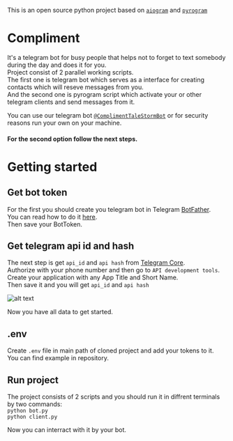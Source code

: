 This is an open source python project based on [`aiogram`](https://github.com/aiogram/aiogram) and [`pyrogram`](https://github.com/pyrogram/pyrogram)

# Compliment
It's a telegram bot for busy people that helps not to forget to text somebody during the day and does it for you.  
Project consist of 2 parallel working scripts.  
The first one is telegram bot which serves as a interface for creating contacts which will reseve messages from you.  
And the second one is pyrogram script which activate your or other telegram clients and send messages from it.

You can use our telegram bot [`@ComplimentTaleStormBot`](https://t.me/ComplimentTaleStormBot) or for security reasons run your own on your machine.  
#### For the second option follow the next steps.

# Getting started

## Get bot token
For the first you should create you telegram bot in Telegram [BotFather](https://t.me/botfather).  
You can read how to do it [here](https://core.telegram.org/bots).  
Then save your BotToken.

## Get telegram api id and hash
The next step is get `api_id` and `api hash` from [Telegram Core](https://my.telegram.org/auth).  
Authorize with your phone number and then go to `API development tools`.  
Create your application with any App Title and Short Name.  
Then save it and you will get `api_id` and `api hash`


![alt text](https://i.ibb.co/mRDgYT3/2021-08-24-13-35-34.png)

Now you have all data to get started.

## .env
Create `.env` file in main path of cloned project and add your tokens to it.  
You can find example in repository.  

## Run project
The project consists of 2 scripts and you should run it in diffrent terminals by two commands:  
`python bot.py`  
`python client.py`  

Now you can interract with it by your bot.
